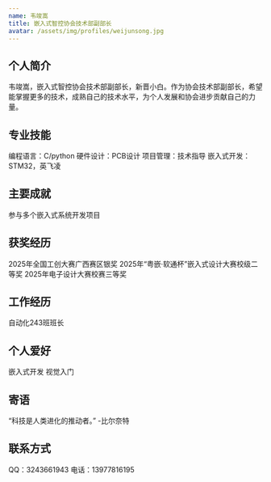 ```yaml
---
name: 韦竣嵩
title: 嵌入式智控协会技术部副部长
avatar: /assets/img/profiles/weijunsong.jpg
---
```


## 个人简介

韦竣嵩，嵌入式智控协会技术部副部长，新晋小白。作为协会技术部副部长，希望能掌握更多的技术，成熟自己的技术水平，为个人发展和协会进步贡献自己的力量。

## 专业技能

编程语言：C/python
硬件设计：PCB设计
项目管理：技术指导
嵌入式开发：STM32，英飞凌

## 主要成就

参与多个嵌入式系统开发项目

## 获奖经历

2025年全国工创大赛广西赛区银奖
2025年“粤嵌·软通杯”嵌入式设计大赛校级二等奖
2025年电子设计大赛校赛三等奖

## 工作经历

自动化243班班长

## 个人爱好

嵌入式开发
视觉入门

## 寄语

“科技是人类进化的推动者。” -比尔奈特

## 联系方式

QQ：3243661943
电话：13977816195
